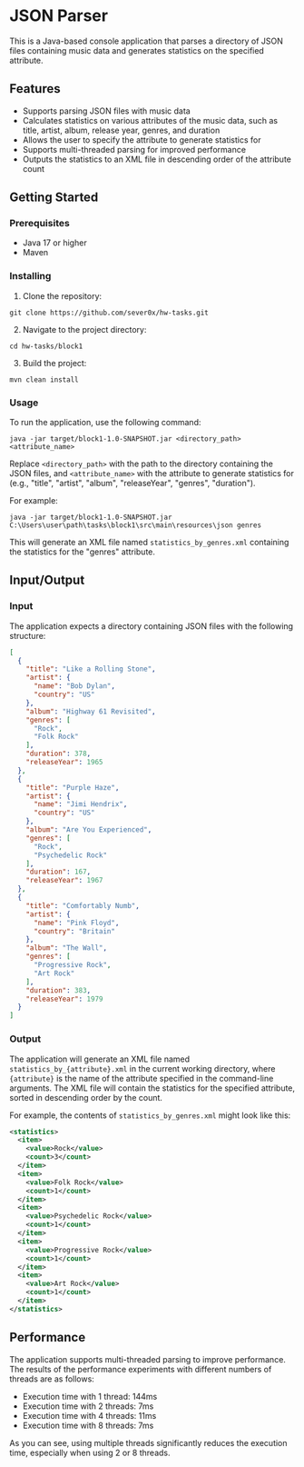 # JSON Parser

This is a Java-based console application that parses a directory of JSON files containing music data and generates statistics on the specified attribute.

## Features

- Supports parsing JSON files with music data
- Calculates statistics on various attributes of the music data, such as title, artist, album, release year, genres, and duration
- Allows the user to specify the attribute to generate statistics for
- Supports multi-threaded parsing for improved performance
- Outputs the statistics to an XML file in descending order of the attribute count

## Getting Started

### Prerequisites

- Java 17 or higher
- Maven

### Installing

1. Clone the repository:
```
git clone https://github.com/sever0x/hw-tasks.git
```

2. Navigate to the project directory:
```
cd hw-tasks/block1
```

3. Build the project:
```
mvn clean install
```

### Usage

To run the application, use the following command:

```
java -jar target/block1-1.0-SNAPSHOT.jar <directory_path> <attribute_name>
```

Replace `<directory_path>` with the path to the directory containing the JSON files, and `<attribute_name>` with the attribute to generate statistics for (e.g., "title", "artist", "album", "releaseYear", "genres", "duration").

For example:

```
java -jar target/block1-1.0-SNAPSHOT.jar C:\Users\user\path\tasks\block1\src\main\resources\json genres
```

This will generate an XML file named `statistics_by_genres.xml` containing the statistics for the "genres" attribute.

## Input/Output

### Input

The application expects a directory containing JSON files with the following structure:

```json
[
  {
    "title": "Like a Rolling Stone",
    "artist": {
      "name": "Bob Dylan",
      "country": "US"
    },
    "album": "Highway 61 Revisited",
    "genres": [
      "Rock",
      "Folk Rock"
    ],
    "duration": 378,
    "releaseYear": 1965
  },
  {
    "title": "Purple Haze",
    "artist": {
      "name": "Jimi Hendrix",
      "country": "US"
    },
    "album": "Are You Experienced",
    "genres": [
      "Rock",
      "Psychedelic Rock"
    ],
    "duration": 167,
    "releaseYear": 1967
  },
  {
    "title": "Comfortably Numb",
    "artist": {
      "name": "Pink Floyd",
      "country": "Britain"
    },
    "album": "The Wall",
    "genres": [
      "Progressive Rock",
      "Art Rock"
    ],
    "duration": 383,
    "releaseYear": 1979
  }
]
```

### Output

The application will generate an XML file named `statistics_by_{attribute}.xml` in the current working directory, where `{attribute}` is the name of the attribute specified in the command-line arguments. The XML file will contain the statistics for the specified attribute, sorted in descending order by the count.

For example, the contents of `statistics_by_genres.xml` might look like this:

```xml
<statistics>
  <item>
    <value>Rock</value>
    <count>3</count>
  </item>
  <item>
    <value>Folk Rock</value>
    <count>1</count>
  </item>
  <item>
    <value>Psychedelic Rock</value>
    <count>1</count>
  </item>
  <item>
    <value>Progressive Rock</value>
    <count>1</count>
  </item>
  <item>
    <value>Art Rock</value>
    <count>1</count>
  </item>
</statistics>
```

## Performance

The application supports multi-threaded parsing to improve performance. The results of the performance experiments with different numbers of threads are as follows:

- Execution time with 1 thread: 144ms
- Execution time with 2 threads: 7ms
- Execution time with 4 threads: 11ms
- Execution time with 8 threads: 7ms

As you can see, using multiple threads significantly reduces the execution time, especially when using 2 or 8 threads.